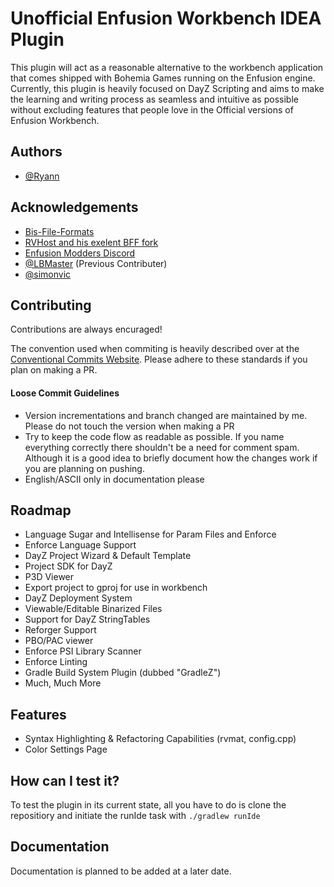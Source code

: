 
# Unofficial Enfusion Workbench IDEA Plugin

This plugin will act as a reasonable alternative to the workbench application that comes shipped with Bohemia Games running on the Enfusion engine. Currently, this plugin is heavily focused on DayZ Scripting and aims to make the learning and writing process as seamless and intuitive as possible without excluding features that people love in the Official versions of Enfusion Workbench.



## Authors

- [@Ryann](https://www.github.com/FlipperPlz)


## Acknowledgements

- [Bis-File-Formats](https://github.com/Braini01/bis-file-formats)
- [RVHost and his exelent BFF fork](https://github.com/rvost?tab=repositories)
- [Enfusion Modders Discord](https://discord.gg/enfusionmodders)
- [@LBMaster](https://github.com/LBmaster001) (Previous Contributer)
- [@simonvic](https://github.com/simonvic)
## Contributing

Contributions are always encuraged!

The convention used when commiting is heavily described over at the [Conventional Commits Website](https://www.conventionalcommits.org/en/v1.0.0/). Please adhere to these standards if you plan on making a PR.

#### Loose Commit Guidelines
- Version incrementations and branch changed are maintained by me. Please do not touch the version when making a PR
- Try to keep the code flow as readable as possible. If you name everything correctly there shouldn't be a need for comment spam. Although it is a good idea to briefly document how the changes work if you are planning on pushing.
- English/ASCII only in documentation please



## Roadmap

- Language Sugar and Intellisense for Param Files and Enforce
- Enforce Language Support
- DayZ Project Wizard & Default Template
- Project SDK for DayZ
- P3D Viewer
- Export project to gproj for use in workbench
- DayZ Deployment System
- Viewable/Editable Binarized Files
- Support for DayZ StringTables
- Reforger Support
- PBO/PAC viewer
- Enforce PSI Library Scanner
- Enforce Linting
- Gradle Build System Plugin (dubbed "GradleZ")
- Much, Much More



## Features

- Syntax Highlighting & Refactoring Capabilities (rvmat, config.cpp)
- Color Settings Page

## How can I test it?
To test the plugin in its current state, all you have to do is clone the repositiory and initiate the runIde task with `./gradlew runIde`


## Documentation

Documentation is planned to be added at a later date.


